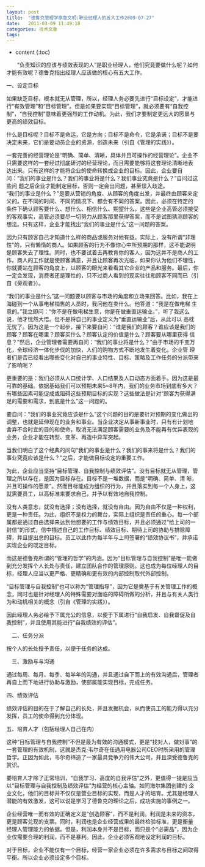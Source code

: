 ```yaml
---
layout: post
title:  "德鲁克管理学家詹文明:职业经理人的五大工作2009-07-27"
date:   2011-03-09 11:49:18
categories: 技术文章
tags:
---
```


* content
{:toc}

　　“负责知识的应该与绩效表现的人”是职业经理人，他们究竟要做什么呢？如何才能有效呢？德鲁克指出经理人应该做的核心有五大工作。  
 
 
 一、设定目标   
 
 如果缺乏目标，根本就无从管理，所以，经理人务必要先进行“目标设定”，才能进行“有效管理”和“目标管理”。但是如果要实现“目标管理”，就必须要有“自我控制”，“自我控制”意味着更强烈的工作动机。为此，我们才要制定更远大的愿景与更高的绩效目标。  
 
 什么是目标呢？目标不是命运，它是方向；目标不是命令，它是承诺；目标不是要决定未来，它们是要动员企业的资源，创造未来（引自《管理的实践》）。  
 
 一套完善的经营理论是“明确、简单、清晰，具体并且可操作的经营理论”。企业不只需要这样的一套经过彻底研讨的经营理论，而且需要能够将这套理论清晰地表 达出来。只有这样的才能将企业的使命转换成企业的目标。因此，企业要自问：“我们的事业是什么？我们的事业将是什么？我们事业究竟是什么？”自问过这些问 题之后企业才能制定目标，否则一定会出问题，甚至误入歧途。  
 “我们的事业是什么？”是要从营销的角度、从顾客的角度出发，并最终由顾客来定义的。在不同的时间、不同的情况下、都会有不同的答案。因此，必须在特定的 条件下确认顾客要什么、想什么、相信什么、期望什么，这些是企业高管必须接受的客观事实，高管必须要尽一切努力从顾客那里获得答案，而不是试图猜测顾客的 想法。只有这样，企业才能找出“我们的事业是什么”这一问题的答案。  
 
 因为只有顾客自己才知道什么样的商品或服务对他有益。实际上，没有所谓“非理性”的，只有懒惰的商人。如果顾客的行为不像你心中所预期的那样，这不能说明 是顾客失去了理性。同时，也不要试着去再教育你的客人，因为这并不是商人的工作。商人的工作就是使顾客满意，并且让顾客再次光临。如果你认为他们不理性， 你就要站在顾客的角度上，以顾客的眼光来看看其它企业的产品和服务。最后，你一定会发现，消费者还是理性的，只不过商人看到的现实往往和顾客不同而已（引 自《旁观者》）。  
 
 
 
 “我们的事业是什么”这一问题要以顾客与市场的角度和立场来回答。比如，我在上海碰到一个从事电梯销售的人员时，我问他在卖什么。他答道：“我是在做电梯 生意的。”我立即问：“你不是在做电梯生意，你是在做垂直运输业。”，听了我这么说，他才恍然大悟。但不是将自己的事业定义为“垂直运输业”后，从此可以 高枕无忧了。因为这是一个起步，接下来要自问：“谁是我们的顾客？谁应该是我们的顾客？顾客在哪里？顾客买什么？顾客认定的价值是什么？顾客要从哪里获得 信息？”然后，企业管理者需要再自问：“我们的事业将是什么？”由于市场的千变万化，全球经济一体化步伐的加快，人们的购物方式不断地发生着变化。企业管 理者们是否已经看出哪些变化对自己的事业特性、目标、策略及工作任务的分派带来了影响呢？  
 
 更重要的是：我们必须从人口统计学、人口结果及人口动态方面着手。因为这是最可靠的基础。依据基础我们可以预期未来5~8年内，我们的业务市场到底有多大？有哪些因素可能促成或阻碍这些预期目标的实现？这些做法是针对“顾客为获得满足的需要和需求，到底是什么”这一问题的。  
 
 要自问：“我们的事业究竟应该是什么”这个问题的目的是要针对预期的变化做出的调整，也就是延伸现在的业务和事业。当企业决定从事新事业时，只有有计划地 舍弃不合时宜的目的和使命，取消无法满足顾客需要的业务及不能再有优异表现的业务，企业才能在转型、变革、再造中异军突起。  
 
 当我们明白了这个经典的问句“我们的事业是什么？我们的事来将是什么？我们的事业究竟应该是什么？”之后，才能做目标设定的重要工作。  
 
 为此，企业应当坚持“目标管理、自我控制与绩效评估”。没有目标就无从管理，管理之所以存在，是因为目标存在。目标不是一堆数据，而是“明确、简单、清 晰，并且可操作的愿景”。然而目标能成为组织的行为，并且落实到每一个人身上，这就需要员工，以高标准来要求自己，并予以有效地自我控制。  
 
 没有人类意志，就没有选择；没有选择，就没有自由。因为自由不仅是一种权利，更是一种责任。为此，组织不是权力的舞台，实际上组织是责任的重心。每一个部 属都是通过自由选择来达到他想要的工作与绩效目标，并且必须通过“给上司的一封信”的形式，信中描述自己的工作目标、绩效目标、期待上司的协助与排除障 碍，并且提出总的目标。员工以此作为每半年与上司签署的“绩效协议书”，并承诺实现企业的既定目标。  
 
 而这是德鲁克所谓的“管理的哲学”的内涵。因为“目标管理与自我控制”是唯一能做到充分发挥个人长处与责任，建立团队合作的管理原则。这也成为每位经理人的目标，经理人应当以更严格、更精确和更有效的内部控制取代外部控制。  
 
 “目标管理与自我控制”也可以称为“管理指导”，因为它是奠基于有关管理工作的概念，同时也是针对经理人的特殊需要对面临的障碍所做的分析，并且与有关人类行为和动机相关的概念（引自《管理的实践》）。  
 
 因此经理人务必给予下属充公的信息，以便于下属进行“自我启发、自我督促及自我控制”，并且使用其能进行“自我绩效的评估”。  
 
 
 　二、任务分派 
 
 按个人的长处授予责任，以便于任务的达成。  
 
 　三、激励与与沟通  
 
 通过每周、每月、每季、每半年的沟通，并且通过自下而上的有效沟通后，管理者再自上而下地进行协助与激励，使部属能实现目标，完成任务。  
 
 四、绩效评估 
 
 绩效评估的目的在于了解自己的长处，并且发掘机会，从而使员工的能力得以充分发挥，员工的使命得到充分体现。  
 
 五、培育人才（包括经理人自己在内）  
 
 这种“目标管理与自我控制”不但是最为有效的沟通模式，更是“找对人，做对事”的一套管理的有效机制，这就是杰克·韦尔奇在任通用电器公司CEO时所采用的管理哲学。正因为如此，韦尔奇缔造了一家最具竞争力的伟大公司，并且深受德鲁克的赏识。 
 
 要培育人才除了正常培训，“自我学习、高度的自我评估”之外，更值得一提是应当以“目标管理与自我控制及绩效评估”为经营的核心主轴。如同海尔集团创建的 企业文化，他们的目标并不仅仅是营业目标的实现，而是人才的培育。尤其是经理人潜能的有效激发，这可以说是学习了德鲁克的理论之后，成功实施的事例之一。   
 
 企业经营唯一而有效的正确定义是“创造顾客”，而不是利润。利润是未来的资本，更是顾客兑现的支票。同时，利润也是企业经营成果的最终检验标准，更是衡量 经理人管理能力的依据。但是，利润本身并不是目标，而只是个“必需品”，因为企业仅需要合理的利润，而不是暴利。因此，企业必须客观地设定利润的目标。   
 
 对于目标，企业不能仅有一个目标，经营一家企业必须在许多需求与目标之间取得平衡。所以企业必须设定多个目标。
        
